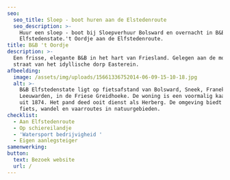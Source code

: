 ```yaml
---
seo:
  seo_title: Sloep - boot huren aan de Elstedenroute
  seo_description: >-
    Huur een sloep - boot bij Sloepverhuur Bolsward en overnacht in B&B
    Elfstedenstate.'t Oordje aan de Elfstedenroute.
title: B&B 't Oordje
description: >-
  Een frisse, elegante B&B in het hart van Friesland. Gelegen aan de mooiste
  straat van het idyllische dorp Easterein.
afbeelding:
  image: /assets/img/uploads/15661336752014-06-09-15-10-18.jpg
  alt: >-
    B&B Elfstedenstate ligt op fietsafstand van Bolsward, Sneek, Franeker en
    Leeuwarden, in de Friese Greidhoeke. De woning is een voormalig kaaspakhuis
    uit 1874. Het pand deed ooit dienst als Herberg. De omgeving biedt prachtige
    fiets, wandel en vaarroutes in natuurgebieden.
checklist:
  - Aan Elfstedenroute
  - Op schiereilandje
  - 'Watersport bedrijvigheid '
  - Eigen aanlegsteiger
samenwerking:
button:
  text: Bezoek website
  url: /
---
```

